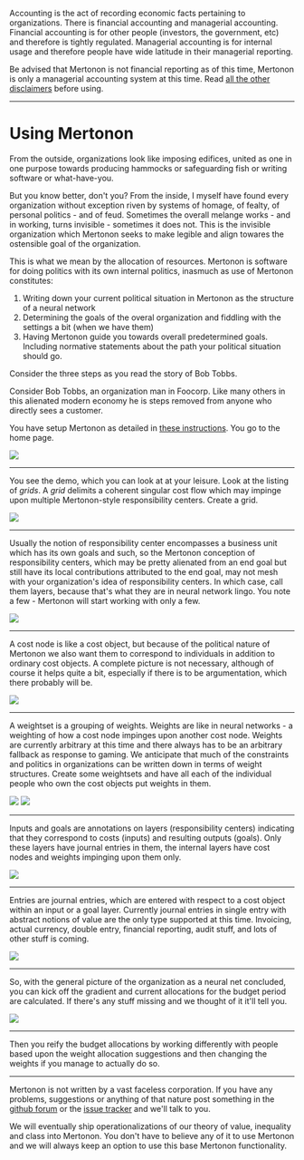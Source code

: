 Accounting is the act of recording economic facts pertaining to organizations. There is financial accounting and managerial accounting. Financial accounting is for other people (investors, the government, etc) and therefore is tightly regulated. Managerial accounting is for internal usage and therefore people have wide latitude in their managerial reporting.

Be advised that Mertonon is not financial reporting as of this time, Mertonon is only a managerial accounting system at this time. Read [all the other disclaimers](disclaimers.md) before using.

---

# Using Mertonon

From the outside, organizations look like imposing edifices, united as one in one purpose towards producing hammocks or safeguarding fish or writing software or what-have-you.

But you know better, don't you? From the inside, I myself have found every organization without exception riven by systems of homage, of fealty, of personal politics - and of feud. Sometimes the overall melange works - and in working, turns invisible - sometimes it does not. This is the invisible organization which Mertonon seeks to make legible and align towares the ostensible goal of the organization.

This is what we mean by the allocation of resources. Mertonon is software for doing politics with its own internal politics, inasmuch as use of Mertonon constitutes:

1. Writing down your current political situation in Mertonon as the structure of a neural network
2. Determining the goals of the overal organization and fiddling with the settings a bit (when we have them)
3. Having Mertonon guide you towards overall predetermined goals. Including normative statements about the path your political situation should go.

Consider the three steps as you read the story of Bob Tobbs.

Consider Bob Tobbs, an organization man in Foocorp. Like many others in this alienated modern economy he is steps removed from anyone who directly sees a customer.

You have setup Mertonon as detailed in [these instructions](setup.md). You go to the home page.

![](https://mertonon.com/assets/homepage.png)

---

You see the demo, which you can look at at your leisure. Look at the listing of _grids_. A _grid_ delimits a coherent singular cost flow which may impinge upon multiple Mertonon-style responsibility centers. Create a grid.

![](https://mertonon.com/assets/grid_create.gif)

---

Usually the notion of responsibility center encompasses a business unit which has its own goals and such, so the Mertonon conception of responsibility centers, which may be pretty alienated from an end goal but still have its local contributions attributed to the end goal, may not mesh with your organization's idea of responsibility centers. In which case, call them layers, because that's what they are in neural network lingo. You note a few - Mertonon will start working with only a few.

![](https://mertonon.com/assets/layer_create.gif)

---

A cost node is like a cost object, but because of the political nature of Mertonon we also want them to correspond to individuals in addition to ordinary cost objects. A complete picture is not necessary, although of course it helps quite a bit, especially if there is to be argumentation, which there probably will be.

![](https://mertonon.com/assets/cobj_create.gif)

---

A weightset is a grouping of weights. Weights are like in neural networks - a weighting of how a cost node impinges upon another cost node. Weights are currently arbitrary at this time and there always has to be an arbitrary fallback as response to gaming. We anticipate that much of the constraints and politics in organizations can be written down in terms of weight structures. Create some weightsets and have all each of the individual people who own the cost objects put weights in them.

![](https://mertonon.com/assets/weightset_create.gif)
![](https://mertonon.com/assets/weight_create.gif)

---

Inputs and goals are annotations on layers (responsibility centers) indicating that they correspond to costs (inputs) and resulting outputs (goals). Only these layers have journal entries in them, the internal layers have cost nodes and weights impinging upon them only.

![](https://mertonon.com/assets/input_create.gif)

---

Entries are journal entries, which are entered with respect to a cost object within an input or a goal layer. Currently journal entries in single entry with abstract notions of value are the only type supported at this time. Invoicing, actual currency, double entry, financial reporting, audit stuff, and lots of other stuff is coming.

![](https://mertonon.com/assets/entry_create.gif)

---

So, with the general picture of the organization as a neural net concluded, you can kick off the gradient and current allocations for the budget period are calculated. If there's any stuff missing and we thought of it it'll tell you.

![](https://mertonon.com/assets/kickoff.gif)

---

Then you reify the budget allocations by working differently with people based upon the weight allocation suggestions and then changing the weights if you manage to actually do so.

---

Mertonon is not written by a vast faceless corporation. If you have any problems, suggestions or anything of that nature post something in the [github forum](https://github.com/howonlee/mertonon/discussions) or the [issue tracker](https://github.com/howonlee/mertonon/issues/) and we'll talk to you.

We will eventually ship operationalizations of our theory of value, inequality and class into Mertonon. You don't have to believe any of it to use Mertonon and we will always keep an option to use this base Mertonon functionality.
